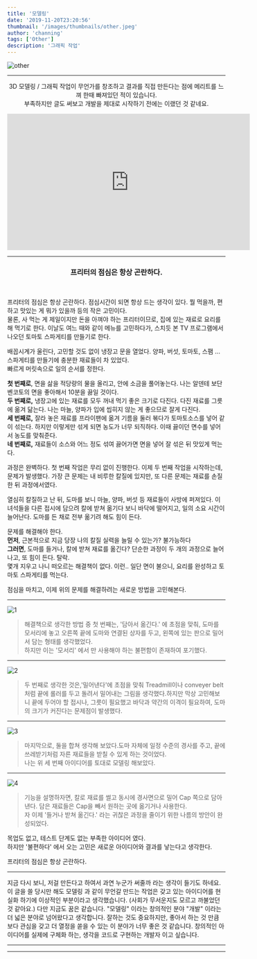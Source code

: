 ```yaml
---
title: '모델링'
date: '2019-11-20T23:20:56'
thumbnail: '/images/thumbnails/other.jpeg'
author: 'channing'
tags: ['Other']
description: '그래픽 작업'
---
```


![other](./p.png)

---

<center>

3D 모델링 / 그래픽 작업이 무언가를 창조하고 결과를 직접 만든다는 점에 메리트를 느껴 한때 빠져있던 적이 있습니다. <br>부족하지만 글도 써보고 개발을 제대로 시작하기 전에는 이랬던 것 같네요.

</center>

<iframe width="560" height="315" src="https://www.youtube.com/embed/CgeqX2v8a5A" frameborder="0" allow="accelerometer; autoplay; encrypted-media; gyroscope; picture-in-picture" allowfullscreen></iframe>

---

<center>

### 프리터의 점심은 항상 곤란하다.

</center>

<br>

프리터의 점심은 항상 곤란하다. 점심시간이 되면 항상 드는 생각이 있다. 뭘 먹을까, 편하고 맛있는 게 뭐가 있을까 등의 작은 고민이다. <br>물론, 사 먹는 게 제일이지만 돈을 아껴야 하는 프리터이므로, 집에 있는 재료로 요리를 해 먹기로 한다. 이날도 여느 때와 같이 메뉴를 고민하다가, 스치듯 본 TV 프로그램에서 나오던 토마토 스파게티를 만들기로 한다.

배꼽시계가 울린다, 고민할 것도 없이 냉장고 문을 열었다. 양파, 버섯, 토마토, 스팸 ... 스파게티를 만들기에 충분한 재료들이 차 있었다.<br> 빠르게 머릿속으로 일의 순서를 정한다.

<b>첫 번째로</b>, 면을 삶을 적당량의 물을 올리고, 안에 소금을 풀어놓는다. 나는 알덴테 보단 벤코토의 면을 좋아해서 10분을 끓일 것이다.
<br>
<b>두 번째로,</b> 냉장고에 있는 재료를 모두 꺼내 먹기 좋은 크기로 다진다. 다진 재료를 그릇에 옮겨 닮는다. 나는 마늘, 양파가 입에 씹히지 않는 게 좋으므로 잘게 다진다.
<br>
<b>세 번째로,</b> 잘라 놓은 재료를 프라이팬에 옮겨 기름을 둘러 볶다가 토마토소스를 넣어 같이 섞는다. 하지만 이렇게만 섞게 되면 농도가 너무 되직하다. 이때 끓이던 면수를 넣어서 농도를 맞춰준다.
<br>
<b>네 번째로,</b> 재료들이 소스와 어느 정도 섞여 끓어가면 면을 넣어 잘 섞은 뒤 맛있게 먹는다.

과정은 완벽하다. 첫 번째 작업은 무리 없이 진행한다. 이제 두 번째 작업을 시작하는데, 문제가 발생했다. 가장 큰 문제는 내 비루한 칼질에 있지만, 또 다른 문제는 재료를 손질한 뒤 과정에서였다.

열심히 칼질하고 난 뒤, 도마를 보니 마늘, 양파, 버섯 등 재료들이 사방에 퍼져있다. 이 녀석들을 다른 접시에 담으려 칼에 받쳐 옮기다 보니 바닥에 떨어지고, 일의 소요 시간이 늘어난다. 도마를 든 채로 전부 옮기려 해도 힘이 든다.

문제를 해결해야 한다. <br>
<b>먼저</b>, 근본적으로 지금 당장 나의 칼질 실력을 늘릴 수 있는가? 불가능하다<br>
<b>그러면</b>, 도마를 들거나, 칼에 받쳐 재료를 옮긴다? 단순한 과정이 두 개의 과정으로 늘어나고, 또 힘이 든다. 탈락.<br>
몇개 지우고 나니 떠오르는 해결책이 없다. 이런.. 일단 면이 불으니, 요리를 완성하고 토마토 스파게티를 먹는다.

점심을 마치고, 이제 위의 문제를 해결하려는 새로운 방법을 고민해본다.
<br>

---

![1](./1.jpeg)

> 해결책으로 생각한 방법 중 첫 번째는, '담아서 옮긴다.' 에 초점을 맞춰, 도마를 모서리에 놓고 오른쪽 끝에 도마와 연결된 상자를 두고, 왼쪽에 있는 판으로 밀어서 담는 형태를 생각했었다. <br>하지만 이는 '모서리' 에서 만 사용해야 하는 불편함이 존재하여 포기했다.

---

![2](./2.jpeg)

> 두 번째로 생각한 것은,'밀어낸다'에 초점을 맞춰 Treadmill이나 conveyer belt처럼 끝에 롤러를 두고 돌려서 밀어내는 그림을 생각했다.하지만 막상 고민해보니 끝에 두어야 할 접시나, 그릇이 필요했고 바닥과 약간의 이격이 필요하여, 도마의 크기가 커진다는 문제점이 발생했다.

---

![3](./3.jpeg)

> 마지막으로, 둘을 합쳐 생각해 보았다.도마 자체에 일정 수준의 경사를 주고, 끝에 쓰레받기처럼 자른 재료들을 받칠 수 있게 하는 것이었다. <br>나는 위 세 번째 아이디어를 토대로 모델링 해보았다.

---

![4](./4.png)

> 기능을 설명하자면, 칼로 재료를 썰고 동시에 경사면으로 밀어 Cap 쪽으로 담아낸다. 담은 재료들은 Cap을 빼서 원하는 곳에 옮기거나 사용한다.<br>자 이제 '들거나 받쳐 옮긴다.' 라는 귀찮은 과정을 줄이기 위한 나름의 방안이 완성되었다.

목업도 없고, 테스트 단계도 없는 부족한 아이디어 였다. <br>
하지만 '불편하다' 에서 오는 고민은 새로운 아이디어와 결과를 낳는다고 생각한다.<br>

프리터의 점심은 항상 곤란하다.

---

지금 다시 보니, 저걸 만든다고 하여서 과연 누군가 써줄까 라는 생각이 들기도 하네요.
이 글을 쓸 당시만 해도 모델링 과 같이 무언갈 만드는 작업은 갖고 있는 아이디어를 현실화 하기에 이상적인 부분이라고 생각했습니다. (사회가 무서운지도 모르고 까불었던것 같아요.) 다만 지금도 꿈은 같습니다. "모델링" 이라는 창의적인 분야 "개발" 이라는 더 넓은 분야로 넘어왔다고 생각합니다.
잘하는 것도 중요하지만, 좋아서 하는 것 만큼 보다 관심을 갖고 더 열정을 쏟을 수 있는 이 분야가 너무 좋은 것 같습니다. 창의적인 아이디어를 실제에 구체화 하는, 생각을 코드로 구현하는 개발자 이고 싶습니다.

---

<hr />

